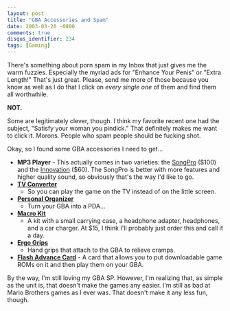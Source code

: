 ```yaml
---
layout: post
title: "GBA Accessories and Spam"
date: 2003-03-26 -0800
comments: true
disqus_identifier: 234
tags: [Gaming]
---
```

There's something about porn spam in my Inbox that just gives me the
warm fuzzies. Especially the myriad ads for "Enhance Your Penis" or
"Extra Length!" That's just great. Please, send me more of those because
you know as well as I do that I click on *every single one* of them and
find them all worthwhile.
 
 **NOT.**
 
 Some are legitimately clever, though. I think my favorite recent one
had the subject, "Satisfy your woman you pindick." That definitely makes
me want to click it. Morons. People who spam people should be fucking
shot.
 
 Okay, so I found some GBA accessories I need to get...

-   **MP3 Player** - This actually comes in two varieties: the
    [SongPro](http://www.ebgames.com/ebx/categories/products/product.asp?pf_id=232091)
    (\$100) and the
    [Innovation](http://www.ebgames.com/ebx/categories/products/product.asp?pf_id=228110)
    (\$60). The SongPro is better with more features and higher quality
    sound, so obviously that's the way I'd like to go.
-   **[TV
    Converter](http://www.ebgames.com/ebx/categories/products/product.asp?pf_id=219897)**
    - So you can play the game on the TV instead of on the little
    screen.
-   **[Personal
    Organizer](http://www.ebgames.com/ebx/categories/products/product.asp?pf_id=230469)**
    - Turn your GBA into a PDA...
-   **[Macro
    Kit](http://www.ebgames.com/ebx/categories/products/product.asp?pf_id=234083)**
    - A kit with a small carrying case, a headphone adapter, headphones,
    and a car charger. At \$15, I think I'll probably just order this
    and call it a day.
-   **[Ergo
    Grips](http://www.ebgames.com/ebx/categories/products/product.asp?pf_id=234008)**
    - Hand grips that attach to the GBA to relieve cramps.
-   **[Flash Advance Card](http://www.gba-flash-card.tk/)** - A card
    that allows you to put downloadable game ROMs on it and then play
    them on your GBA.

By the way, I'm still loving my GBA SP. However, I'm realizing that, as
simple as the unit is, that doesn't make the games any easier. I'm still
as bad at Mario Brothers games as I ever was. That doesn't make it any
less fun, though.
